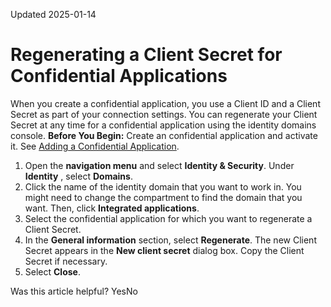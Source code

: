 Updated 2025-01-14
# Regenerating a Client Secret for Confidential Applications
When you create a confidential application, you use a Client ID and a Client Secret as part of your connection settings. You can regenerate your Client Secret at any time for a confidential application using the identity domains console.
**Before You Begin:**
Create an confidential application and activate it. See [Adding a Confidential Application](https://docs.oracle.com/en-us/iaas/Content/Identity/applications/add-confidential-application.htm#add-confidential-application "Confidential applications run on a protected server.").
  1. Open the **navigation menu** and select **Identity & Security**. Under **Identity** , select **Domains**. 
  2. Click the name of the identity domain that you want to work in. You might need to change the compartment to find the domain that you want. Then, click **Integrated applications**. 
  3. Select the confidential application for which you want to regenerate a Client Secret.
  4. In the **General information** section, select **Regenerate**. The new Client Secret appears in the **New client secret** dialog box. Copy the Client Secret if necessary.
  5. Select **Close**.


Was this article helpful?
YesNo

